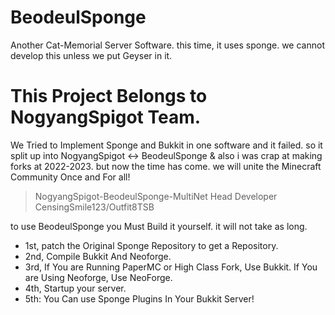 # BeodeulSponge
Another Cat-Memorial Server Software. this time, it uses sponge. we cannot develop this unless we put Geyser in it.

# This Project Belongs to NogyangSpigot Team.
We Tried to Implement Sponge and Bukkit in one software and it failed.
so it split up into NogyangSpigot <-> BeodeulSponge & also i was crap at making forks at 2022-2023.
but now the time has come. we will unite the Minecraft Community Once and For all!
> NogyangSpigot-BeodeulSponge-MultiNet Head Developer CensingSmile123/Outfit8TSB
> 
to use BeodeulSponge you Must Build it yourself.
it will not take as long.
* 1st, patch the Original Sponge Repository to get a Repository.
* 2nd, Compile Bukkit And Neoforge.
* 3rd, If You are Running PaperMC or High Class Fork, Use Bukkit. If You are Using Neoforge, Use NeoForge.
* 4th, Startup your server.
* 5th: You Can use Sponge Plugins In Your Bukkit Server!

